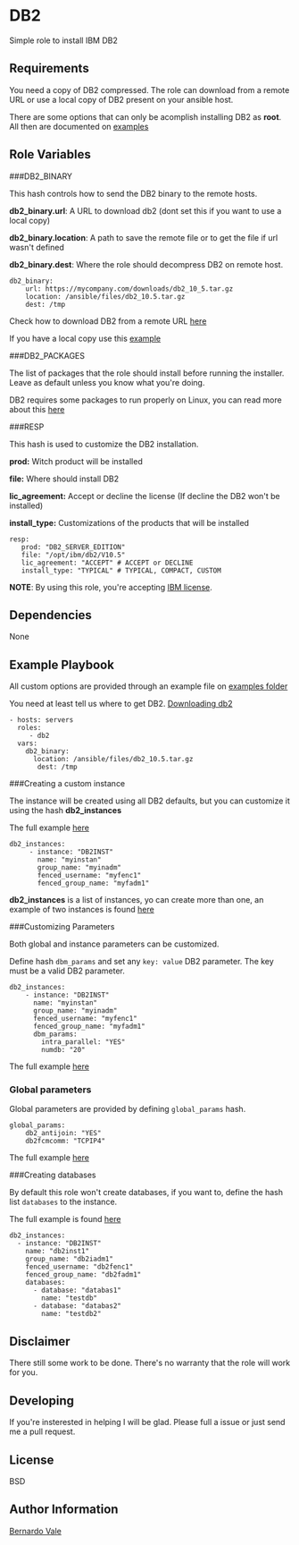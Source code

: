 DB2
=========

Simple role to install IBM DB2

Requirements
------------
You need a copy of DB2 compressed. The role can download from a remote URL or use a local copy of DB2 present on your ansible host.

There are some options that can only be acomplish installing DB2 as **root**. All then are documented on [examples](examples/)

Role Variables
--------------

###DB2_BINARY

This hash controls how to send the DB2 binary to the remote hosts.

**db2_binary.url**: A URL to download db2 (dont set this if you want to use a local copy)

**db2_binary.location**: A path to save the remote file or to get the file if url wasn't defined

**db2_binary.dest**: Where the role should decompress DB2 on remote host.


    db2_binary:
        url: https://mycompany.com/downloads/db2_10_5.tar.gz
        location: /ansible/files/db2_10.5.tar.gz
        dest: /tmp
        
        
 Check how to download DB2 from a remote URL [here](examples/downloading_db2.yml)
 
 If you have a local copy use this [example](examples/local_db2.yml)

###DB2_PACKAGES

The list of packages that the role should install before running the installer. Leave as default unless you know what you're doing.

DB2 requires some packages to run properly on Linux, you can read more about this [here](https://www-01.ibm.com/support/knowledgecenter/SSEPGG_10.5.0/com.ibm.db2.luw.qb.server.doc/doc/r0008865.html?lang=en)

###RESP

This hash is used to customize the DB2 installation.

**prod:** Witch product will be installed

**file:** Where should install DB2

**lic_agreement:** Accept or decline the license (If decline the DB2 won't be installed)

**install_type:** Customizations of the products that will be installed

    resp:
       prod: "DB2_SERVER_EDITION"
       file: "/opt/ibm/db2/V10.5"
       lic_agreement: "ACCEPT" # ACCEPT or DECLINE
       install_type: "TYPICAL" # TYPICAL, COMPACT, CUSTOM
      
**NOTE**: By using this role, you're accepting [IBM license](http://www-03.ibm.com/software/sla/sladb.nsf/search/).

Dependencies
------------
None

Example Playbook
----------------
All custom options are provided through an example file on [examples folder](examples/)


You need at least tell us where to get DB2. [Downloading db2](examples/downloading_db2.yml)

    - hosts: servers
      roles:
         - db2
      vars:
        db2_binary:
          location: /ansible/files/db2_10.5.tar.gz
           dest: /tmp

###Creating a custom instance

The instance will be created using all DB2 defaults, but you can customize it using the hash **db2_instances**

The full example [here](examples/custom_instance.yml)

    db2_instances:
         - instance: "DB2INST"
           name: "myinstan" 
           group_name: "myinadm"
           fenced_username: "myfenc1"
           fenced_group_name: "myfadm1"
           
**db2_instances** is a list of instances, yo can create more than one, an example of two instances is found [here](examples/multiples_instances.yml)

###Customizing Parameters

Both global and instance parameters can be customized.

Define hash `dbm_params` and set any `key: value` DB2 parameter. The key must be a valid DB2 parameter.

    db2_instances:
        - instance: "DB2INST"
          name: "myinstan" 
          group_name: "myinadm"
          fenced_username: "myfenc1"
          fenced_group_name: "myfadm1"
          dbm_params:
            intra_parallel: "YES"
            numdb: "20"
            
The full example [here](examples/instance_with_custom_params.yml)

### Global parameters

Global parameters are provided by defining `global_params` hash.

    global_params:
        db2_antijoin: "YES"
        db2fcmcomm: "TCPIP4"
 
 The full example [here](examples/global_profile.yml)
        

###Creating databases

By default this role won't create databases, if you want to, define the hash list `databases` to the instance.

The full example is found [here](examples/databases.yml)

    db2_instances:
      - instance: "DB2INST"
        name: "db2inst1" 
        group_name: "db2iadm1"
        fenced_username: "db2fenc1"
        fenced_group_name: "db2fadm1"
        databases:
          - database: "databas1"
            name: "testdb"
          - database: "databas2"
            name: "testdb2"

Disclaimer
---------
There still some work to be done. There's no warranty that the role will work for you.

Developing
--------
If you're insterested in helping I will be glad. Please full a issue or just send me a pull request.

License
-------

BSD

Author Information
------------------
[Bernardo Vale](https://github.com/bernardoVale)

